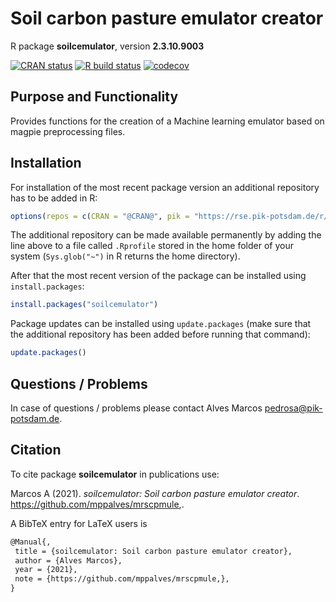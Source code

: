 # Soil carbon pasture emulator creator

R package **soilcemulator**, version **2.3.10.9003**

[![CRAN status](https://www.r-pkg.org/badges/version/soilcemulator)](https://cran.r-project.org/package=soilcemulator)   [![R build status](https://github.com/mppalves/mrscpmule/workflows/check/badge.svg)](https://github.com/mppalves/mrscpmule/actions) [![codecov](https://codecov.io/gh/mppalves/mrscpmule/branch/master/graph/badge.svg)](https://codecov.io/gh/mppalves/mrscpmule)

## Purpose and Functionality

Provides functions for the creation of a Machine learning emulator based on magpie preprocessing files.


## Installation

For installation of the most recent package version an additional repository has to be added in R:

```r
options(repos = c(CRAN = "@CRAN@", pik = "https://rse.pik-potsdam.de/r/packages"))
```
The additional repository can be made available permanently by adding the line above to a file called `.Rprofile` stored in the home folder of your system (`Sys.glob("~")` in R returns the home directory).

After that the most recent version of the package can be installed using `install.packages`:

```r 
install.packages("soilcemulator")
```

Package updates can be installed using `update.packages` (make sure that the additional repository has been added before running that command):

```r 
update.packages()
```

## Questions / Problems

In case of questions / problems please contact Alves Marcos <pedrosa@pik-potsdam.de>.

## Citation

To cite package **soilcemulator** in publications use:

Marcos A (2021). _soilcemulator: Soil carbon pasture emulator creator_. https://github.com/mppalves/mrscpmule,.

A BibTeX entry for LaTeX users is

 ```latex
@Manual{,
  title = {soilcemulator: Soil carbon pasture emulator creator},
  author = {Alves Marcos},
  year = {2021},
  note = {https://github.com/mppalves/mrscpmule,},
}
```

